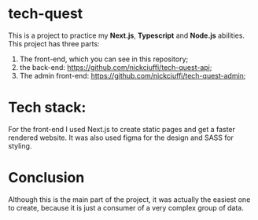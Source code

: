 # tech-quest

This is a project to practice my **Next.js**, **Typescript** and **Node.js** abilities. <br>
This project has three parts: <br>
1. The front-end, which you can see in this repository;
2. the back-end: https://github.com/nickciuffi/tech-quest-api;
3. The admin front-end: https://github.com/nickciuffi/tech-quest-admin;

# Tech stack:

For the front-end I used Next.js to create static pages and get a faster rendered website.
It was also used figma for the design and SASS for styling.

# Conclusion

Although this is the main part of the project, it was actually the easiest one to create, because it is just a consumer of a very complex group of data.
